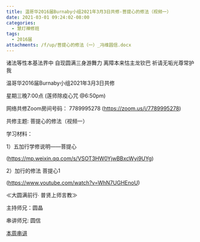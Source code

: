 ```yaml
---
title: 温哥华2016届Burnaby小组2021年3月3日共修-菩提心的修法（视频一）
date: 2021-03-01 09:24:02-08:00
categories:
  - 慧灯禅修班
tags:
  - 2016届
attachments: /f/up/菩提心的修法（一）_冯维圆信.docx
---
```

诸法等性本基法界中 自现圆满三身游舞力 离障本来怙主龙钦巴 祈请无垢光尊常护我

温哥华2016届Burnaby小组2021年3月3日共修 

星期三晚7:00点 (莲师除疫心咒 @6:50pm)

网络共修Zoom房间号码： 7789995278 (<https://zoom.us/j/7789995278>)

共修主题: 菩提心的修法（视频一）


学习材料：

1）五加行学修说明——菩提心

(<https://mp.weixin.qq.com/s/VSOT3HW0YjwBBxcWyi9UYg>)


2）加行的修法 菩提心1

(<https://www.youtube.com/watch?v=WhN7UGHEnoU>)


≪大圆满前行∙ 普贤上师言教≫ 　


主持师兄：圆晶

串讲师兄: 圆信

[本周串讲](https://hdvblob.blob.core.windows.net/hdv/f/up/菩提心的修法（一）_冯维圆信.docx)